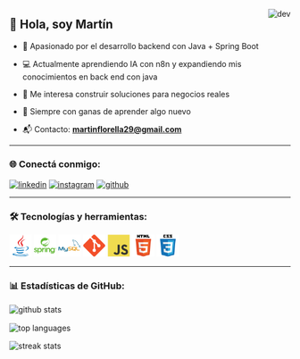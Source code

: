 <p><img align="right" src="https://github.com/Adam-pw/Adam-pw/blob/main/animation_500_kxa883sd.gif" alt="dev" /></p>

## 👋 Hola, soy Martín

- 🎯 Apasionado por el desarrollo backend con Java + Spring Boot  
- 💻 Actualmente aprendiendo IA con n8n y expandiendo mis conocimientos en back end con java 
- 🚀 Me interesa construir soluciones para negocios reales  
- 🧠 Siempre con ganas de aprender algo nuevo

- 📬 Contacto: **martinflorella29@gmail.com**
  
---

### 🌐 Conectá conmigo:
<p align="left">
  <a href="https://www.linkedin.com/in/martin-florella/" target="blank"><img align="center"
      src="https://raw.githubusercontent.com/rahuldkjain/github-profile-readme-generator/master/src/images/icons/Social/linked-in-alt.svg"
      alt="linkedin" height="30" width="40" /></a>
  <a href="https://instagram.com/martin_florella" target="blank"><img align="center"
      src="https://raw.githubusercontent.com/rahuldkjain/github-profile-readme-generator/master/src/images/icons/Social/instagram.svg"
      alt="instagram" height="30" width="40" /></a>
  <a href="https://github.com/MartinFlorella" target="blank"><img align="center"
      src="https://raw.githubusercontent.com/rahuldkjain/github-profile-readme-generator/master/src/images/icons/Social/github.svg"
      alt="github" height="30" width="40" /></a>
</p>

---

### 🛠️ Tecnologías y herramientas:

<p align="left">
  <img src="https://raw.githubusercontent.com/devicons/devicon/master/icons/java/java-original.svg" alt="java" width="40" height="40"/>
  <img src="https://raw.githubusercontent.com/devicons/devicon/master/icons/spring/spring-original-wordmark.svg" alt="spring" width="40" height="40"/>
  <img src="https://raw.githubusercontent.com/devicons/devicon/master/icons/mysql/mysql-original-wordmark.svg" alt="mysql" width="40" height="40"/>
  <img src="https://raw.githubusercontent.com/devicons/devicon/master/icons/git/git-original.svg" alt="git" width="40" height="40"/>
  <img src="https://raw.githubusercontent.com/devicons/devicon/master/icons/javascript/javascript-original.svg" alt="javascript" width="40" height="40"/>
  <img src="https://raw.githubusercontent.com/devicons/devicon/master/icons/html5/html5-original-wordmark.svg" alt="html5" width="40" height="40"/>
  <img src="https://raw.githubusercontent.com/devicons/devicon/master/icons/css3/css3-original-wordmark.svg" alt="css3" width="40" height="40"/>
</p>

---

### 📊 Estadísticas de GitHub:

<p><img align="center" src="https://github-readme-stats.vercel.app/api?username=TU-USUARIO&show_icons=true&theme=dark" alt="github stats"/></p>

<p><img align="center" src="https://github-readme-stats.vercel.app/api/top-langs/?username=TU-USUARIO&layout=compact&theme=dark" alt="top languages"/></p>

<p><img align="center" src="https://github-readme-streak-stats.herokuapp.com/?user=TU-USUARIO&theme=dark" alt="streak stats"/></p>

